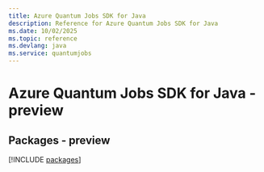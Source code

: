 ```yaml
---
title: Azure Quantum Jobs SDK for Java
description: Reference for Azure Quantum Jobs SDK for Java
ms.date: 10/02/2025
ms.topic: reference
ms.devlang: java
ms.service: quantumjobs
---
```

# Azure Quantum Jobs SDK for Java - preview
## Packages - preview
[!INCLUDE [packages](quantum-jobs-index.md)]